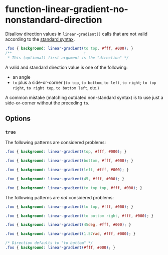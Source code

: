 # function-linear-gradient-no-nonstandard-direction

Disallow direction values in `linear-gradient()` calls that are not valid according to the
[standard syntax](https://developer.mozilla.org/en-US/docs/Web/CSS/linear-gradient#Syntax).

<!-- prettier-ignore -->
```css
.foo { background: linear-gradient(to top, #fff, #000); }
/**                                ↑
 * This (optional) first argument is the "direction" */
```

A valid and standard direction value is one of the following:

- an angle
- `to` plus a side-or-corner (`to top`, `to bottom`, `to left`, `to right`; `to top right`, `to right top`, `to bottom left`, etc.)

A common mistake (matching outdated non-standard syntax) is to use just a side-or-corner without the preceding `to`.

## Options

### `true`

The following patterns are considered problems:

<!-- prettier-ignore -->
```css
.foo { background: linear-gradient(top, #fff, #000); }
```

<!-- prettier-ignore -->
```css
.foo { background: linear-gradient(bottom, #fff, #000); }
```

<!-- prettier-ignore -->
```css
.foo { background: linear-gradient(left, #fff, #000); }
```

<!-- prettier-ignore -->
```css
.foo { background: linear-gradient(45, #fff, #000); }
```

<!-- prettier-ignore -->
```css
.foo { background: linear-gradient(to top top, #fff, #000); }
```

The following patterns are _not_ considered problems:

<!-- prettier-ignore -->
```css
.foo { background: linear-gradient(to top, #fff, #000); }
```

<!-- prettier-ignore -->
```css
.foo { background: linear-gradient(to bottom right, #fff, #000); }
```

<!-- prettier-ignore -->
```css
.foo { background: linear-gradient(45deg, #fff, #000); }
```

<!-- prettier-ignore -->
```css
.foo { background: linear-gradient(1.57rad, #fff, #000); }
```

<!-- prettier-ignore -->
```css
/* Direction defaults to "to bottom" */
.foo { background: linear-gradient(#fff, #000); }
```
